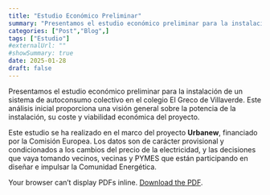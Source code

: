 ```yaml
---
title: "Estudio Económico Preliminar"
summary: "Presentamos el estudio económico preliminar para la instalación de un sistema de autoconsumo colectivo en el colegio El Greco de Villaverde."
categories: ["Post","Blog",]
tags: ["Estudio"]
#externalUrl: ""
#showSummary: true
date: 2025-01-28
draft: false
---
```


Presentamos el estudio económico preliminar para la instalación de un sistema de autoconsumo colectivo en el colegio El Greco de Villaverde. Este análisis inicial proporciona una visión general sobre la potencia de la instalación, su coste y viabilidad económica del proyecto.

Este estudio se ha realizado en el marco del proyecto **Urbanew**, financiado por la Comisión Europea. Los datos son de carácter provisional y condicionados a los cambios del precio de la electricidad, y las decisiones que vaya tomando vecinos, vecinas y PYMES que están participando en diseñar e impulsar la Comunidad Energética.

<object data="/docs/estudio-economico-preliminar-brillaverde.pdf#view=FitH" type="application/pdf" width="100%" height="800">
  <p>Your browser can’t display PDFs inline.
  <a href="/docs/estudio-economico-preliminar-brillaverde.pdf">Download the PDF</a>.</p>
</object>